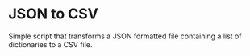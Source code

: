 # JSON to CSV

Simple script that transforms a JSON formatted file containing a list of dictionaries to a CSV file.
